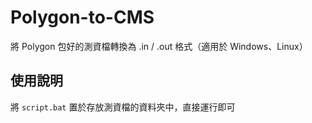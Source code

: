 # Polygon-to-CMS
將 Polygon 包好的測資檔轉換為 .in / .out 格式（適用於 Windows、Linux）

## 使用說明
將 `script.bat` 置於存放測資檔的資料夾中，直接運行即可
